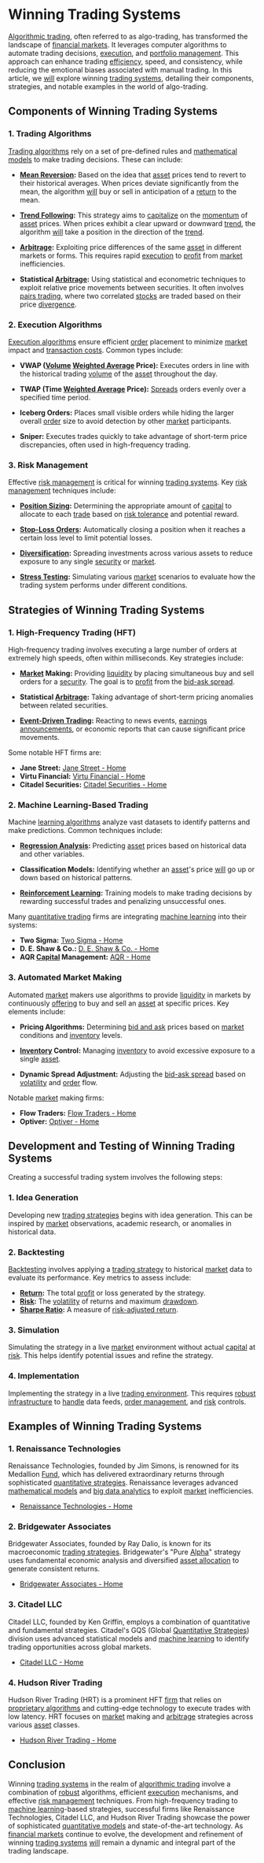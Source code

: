 # Winning Trading Systems

[Algorithmic trading](../a/algorithmic_trading.md), often referred to as algo-trading, has transformed the landscape of [financial markets](../f/financial_market.md). It leverages computer algorithms to automate trading decisions, [execution](../e/execution.md), and [portfolio management](../p/portfolio_management.md). This approach can enhance trading [efficiency](../e/efficiency.md), speed, and consistency, while reducing the emotional biases associated with manual trading. In this article, we [will](../w/will.md) explore winning [trading systems](../t/trading_systems.md), detailing their components, strategies, and notable examples in the world of algo-trading.

## Components of Winning Trading Systems

### 1. **Trading Algorithms**

[Trading algorithms](../t/trading_algorithms.md) rely on a set of pre-defined rules and [mathematical models](../m/mathematical_models_in_trading.md) to make trading decisions. These can include:

- **[Mean Reversion](../m/mean_reversion.md):** Based on the idea that [asset](../a/asset.md) prices tend to revert to their historical averages. When prices deviate significantly from the mean, the algorithm [will](../w/will.md) buy or sell in anticipation of a [return](../r/return.md) to the mean.

- **[Trend Following](../t/trend_following.md):** This strategy aims to [capitalize](../c/capitalize.md) on the [momentum](../m/momentum.md) of [asset](../a/asset.md) prices. When prices exhibit a clear upward or downward [trend](../t/trend.md), the algorithm [will](../w/will.md) take a position in the direction of the [trend](../t/trend.md).

- **[Arbitrage](../a/arbitrage.md):** Exploiting price differences of the same [asset](../a/asset.md) in different markets or forms. This requires rapid [execution](../e/execution.md) to [profit](../p/profit.md) from [market](../m/market.md) inefficiencies.

- **Statistical [Arbitrage](../a/arbitrage.md):** Using statistical and econometric techniques to exploit relative price movements between securities. It often involves [pairs trading](../p/pairs_trading.md), where two correlated [stocks](../s/stock.md) are traded based on their price [divergence](../d/divergence.md).

### 2. **Execution Algorithms**

[Execution algorithms](../e/execution_algorithms.md) ensure efficient [order](../o/order.md) placement to minimize [market](../m/market.md) impact and [transaction costs](../t/transaction_costs.md). Common types include:

- **VWAP ([Volume](../v/volume.md) [Weighted Average](../w/weighted_average.md) Price):** Executes orders in line with the historical trading [volume](../v/volume.md) of the [asset](../a/asset.md) throughout the day.

- **TWAP (Time [Weighted Average](../w/weighted_average.md) Price):** [Spreads](../s/spreads.md) orders evenly over a specified time period.

- **Iceberg Orders:** Places small visible orders while hiding the larger overall [order](../o/order.md) size to avoid detection by other [market](../m/market.md) participants.

- **Sniper:** Executes trades quickly to take advantage of short-term price discrepancies, often used in high-frequency trading.

### 3. **Risk Management**

Effective [risk management](../r/risk_management.md) is critical for winning [trading systems](../t/trading_systems.md). Key [risk management](../r/risk_management.md) techniques include:

- **[Position Sizing](../p/position_sizing.md):** Determining the appropriate amount of [capital](../c/capital.md) to allocate to each [trade](../t/trade.md) based on [risk tolerance](../r/risk_tolerance.md) and potential reward.

- **[Stop-Loss Orders](../s/stop-loss_orders.md):** Automatically closing a position when it reaches a certain loss level to limit potential losses.

- **[Diversification](../d/diversification.md):** Spreading investments across various assets to reduce exposure to any single [security](../s/security.md) or [market](../m/market.md).

- **[Stress Testing](../s/stress_testing_in_trading.md):** Simulating various [market](../m/market.md) scenarios to evaluate how the trading system performs under different conditions.

## Strategies of Winning Trading Systems

### 1. **High-Frequency Trading (HFT)**

High-frequency trading involves executing a large number of orders at extremely high speeds, often within milliseconds. Key strategies include:

- **[Market](../m/market.md) Making:** Providing [liquidity](../l/liquidity.md) by placing simultaneous buy and sell orders for a [security](../s/security.md). The goal is to [profit](../p/profit.md) from the [bid-ask spread](../b/bid-ask_spread.md).

- **Statistical [Arbitrage](../a/arbitrage.md):** Taking advantage of short-term pricing anomalies between related securities.

- **[Event-Driven Trading](../e/event-driven_trading.md):** Reacting to news events, [earnings announcements](../e/earnings_announcements.md), or economic reports that can cause significant price movements.

Some notable HFT firms are:

- **Jane Street:** [Jane Street - Home](https://www.janestreet.com)
- **Virtu Financial:** [Virtu Financial - Home](https://www.virtu.com)
- **Citadel Securities:** [Citadel Securities - Home](https://www.citadelsecurities.com)

### 2. **Machine Learning-Based Trading**

Machine [learning algorithms](../l/learning_algorithms_in_trading.md) analyze vast datasets to identify patterns and make predictions. Common techniques include:

- **[Regression Analysis](../r/regression_analysis.md):** Predicting [asset](../a/asset.md) prices based on historical data and other variables.

- **Classification Models:** Identifying whether an [asset](../a/asset.md)'s price [will](../w/will.md) go up or down based on historical patterns.

- **[Reinforcement Learning](../r/reinforcement_learning.md):** Training models to make trading decisions by rewarding successful trades and penalizing unsuccessful ones.

Many [quantitative trading](../q/quantitative_trading.md) firms are integrating [machine learning](../m/machine_learning.md) into their systems:

- **Two Sigma:** [Two Sigma - Home](https://www.twosigma.com)
- **D. E. Shaw & Co.:** [D. E. Shaw & Co. - Home](https://www.deshaw.com)
- **AQR [Capital](../c/capital.md) Management:** [AQR - Home](https://www.aqr.com)

### 3. **Automated Market Making**

Automated [market](../m/market.md) makers use algorithms to provide [liquidity](../l/liquidity.md) in markets by continuously [offering](../o/offering.md) to buy and sell an [asset](../a/asset.md) at specific prices. Key elements include:

- **Pricing Algorithms:** Determining [bid and ask](../b/bid_and_ask.md) prices based on [market](../m/market.md) conditions and [inventory](../i/inventory.md) levels.

- **[Inventory](../i/inventory.md) Control:** Managing [inventory](../i/inventory.md) to avoid excessive exposure to a single [asset](../a/asset.md).

- **Dynamic Spread Adjustment:** Adjusting the [bid-ask spread](../b/bid-ask_spread.md) based on [volatility](../v/volatility.md) and [order](../o/order.md) flow.

Notable [market](../m/market.md) making firms:

- **Flow Traders:** [Flow Traders - Home](https://www.flowtraders.com)
- **Optiver:** [Optiver - Home](https://www.optiver.com)

## Development and Testing of Winning Trading Systems

Creating a successful trading system involves the following steps:

### 1. **Idea Generation**

Developing new [trading strategies](../t/trading_strategies.md) begins with idea generation. This can be inspired by [market](../m/market.md) observations, academic research, or anomalies in historical data.

### 2. **Backtesting**

[Backtesting](../b/backtesting.md) involves applying a [trading strategy](../t/trading_strategy.md) to historical [market](../m/market.md) data to evaluate its performance. Key metrics to assess include:

- **[Return](../r/return.md):** The total [profit](../p/profit.md) or loss generated by the strategy.
- **[Risk](../r/risk.md):** The [volatility](../v/volatility.md) of returns and maximum [drawdown](../d/drawdown.md).
- **[Sharpe Ratio](../s/sharpe_ratio.md):** A measure of [risk-adjusted return](../r/risk-adjusted_return.md).

### 3. **Simulation**

Simulating the strategy in a live [market](../m/market.md) environment without actual [capital](../c/capital.md) at [risk](../r/risk.md). This helps identify potential issues and refine the strategy.

### 4. **Implementation**

Implementing the strategy in a live [trading environment](../t/trading_environment.md). This requires [robust](../r/robust.md) [infrastructure](../i/infrastructure.md) to [handle](../h/handle.md) data feeds, [order management](../o/order_management_in_trading.md), and [risk](../r/risk.md) controls.

## Examples of Winning Trading Systems

### 1. **Renaissance Technologies**

Renaissance Technologies, founded by Jim Simons, is renowned for its Medallion [Fund](../f/fund.md), which has delivered extraordinary returns through sophisticated [quantitative strategies](../q/quantitative_strategies_in_trading.md). Renaissance leverages advanced [mathematical models](../m/mathematical_models_in_trading.md) and [big data analytics](../b/big_data_analytics_in_trading.md) to exploit [market](../m/market.md) inefficiencies.

- [Renaissance Technologies - Home](https://www.rentec.com)

### 2. **Bridgewater Associates**

Bridgewater Associates, founded by Ray Dalio, is known for its macroeconomic [trading strategies](../t/trading_strategies.md). Bridgewater's "Pure [Alpha](../a/alpha.md)" strategy uses fundamental economic analysis and diversified [asset allocation](../a/asset_allocation.md) to generate consistent returns.

- [Bridgewater Associates - Home](https://www.bridgewater.com)

### 3. **Citadel LLC**

Citadel LLC, founded by Ken Griffin, employs a combination of quantitative and fundamental strategies. Citadel's GQS (Global [Quantitative Strategies](../q/quantitative_strategies_in_trading.md)) division uses advanced statistical models and [machine learning](../m/machine_learning.md) to identify trading opportunities across global markets.

- [Citadel LLC - Home](https://www.citadel.com)

### 4. **Hudson River Trading**

Hudson River Trading (HRT) is a prominent HFT [firm](../f/firm.md) that relies on [proprietary algorithms](../p/proprietary_algorithms.md) and cutting-edge technology to execute trades with low latency. HRT focuses on [market](../m/market.md) making and [arbitrage](../a/arbitrage.md) strategies across various [asset](../a/asset.md) classes.

- [Hudson River Trading - Home](https://www.hudsonrivertrading.com)

## Conclusion

Winning [trading systems](../t/trading_systems.md) in the realm of [algorithmic trading](../a/algorithmic_trading.md) involve a combination of [robust](../r/robust.md) algorithms, efficient [execution](../e/execution.md) mechanisms, and effective [risk management](../r/risk_management.md) techniques. From high-frequency trading to [machine learning](../m/machine_learning.md)-based strategies, successful firms like Renaissance Technologies, Citadel LLC, and Hudson River Trading showcase the power of sophisticated [quantitative models](../q/quantitative_models.md) and state-of-the-art technology. As [financial markets](../f/financial_market.md) continue to evolve, the development and refinement of winning [trading systems](../t/trading_systems.md) [will](../w/will.md) remain a dynamic and integral part of the trading landscape.
